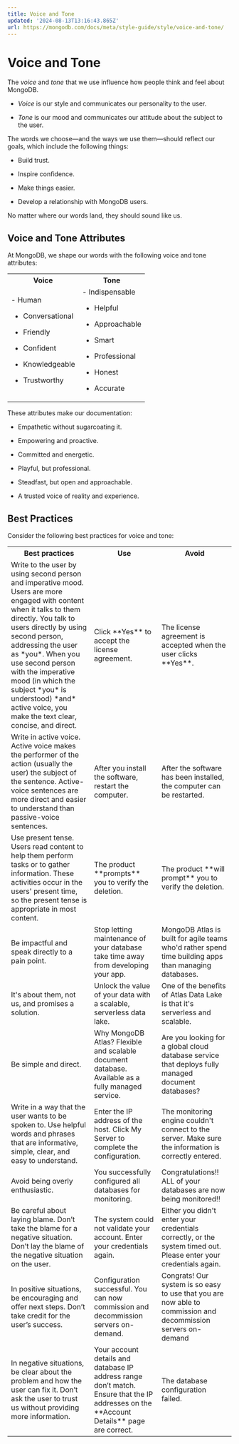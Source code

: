 ```yaml
---
title: Voice and Tone
updated: '2024-08-13T13:16:43.865Z'
url: https://mongodb.com/docs/meta/style-guide/style/voice-and-tone/
---
```


# Voice and Tone

The *voice* and *tone* that we use influence how people think and feel about MongoDB.

- *Voice* is our style and communicates our personality to the user.

- *Tone* is our mood and communicates our attitude about the subject to the user.

The words we choose—and the ways we use them—should reflect our goals, which include the following things:

- Build trust.

- Inspire confidence.

- Make things easier.

- Develop a relationship with MongoDB users.

No matter where our words land, they should sound like us.

## Voice and Tone Attributes

At MongoDB, we shape our words with the following voice and tone attributes:

<table>
<tr>
<th id="Voice">
Voice

</th>
<th id="Tone">
Tone

</th>
</tr>
<tr>
<td headers="Voice">
- Human

- Conversational

- Friendly

- Confident

- Knowledgeable

- Trustworthy

</td>
<td headers="Tone">
- Indispensable

- Helpful

- Approachable

- Smart

- Professional

- Honest

- Accurate

</td>
</tr>
</table>These attributes make our documentation:

- Empathetic without sugarcoating it.

- Empowering and proactive.

- Committed and energetic.

- Playful, but professional.

- Steadfast, but open and approachable.

- A trusted voice of reality and experience.

## Best Practices

Consider the following best practices for voice and tone:

<table>
<tr>
<th id="Best%20practices">
Best practices

</th>
<th id="Use">
Use

</th>
<th id="Avoid">
Avoid

</th>
</tr>
<tr>
<td headers="Best%20practices">
Write to the user by using second person and imperative mood. Users are more engaged with content when it talks to them directly. You talk to users directly by using second person, addressing the user as *you*. When you use second person with the imperative mood (in which the subject *you* is understood) *and* active voice, you make the text clear, concise, and direct.

</td>
<td headers="Use">
Click **Yes** to accept the license agreement.

</td>
<td headers="Avoid">
The license agreement is accepted when the user clicks **Yes**.

</td>
</tr>
<tr>
<td headers="Best%20practices">
Write in active voice. Active voice makes the performer of the action (usually the user) the subject of the sentence. Active-voice sentences are more direct and easier to understand than passive-voice sentences.

</td>
<td headers="Use">
After you install the software, restart the computer.

</td>
<td headers="Avoid">
After the software has been installed, the computer can be restarted.

</td>
</tr>
<tr>
<td headers="Best%20practices">
Use present tense. Users read content to help them perform tasks or to gather information. These activities occur in the users' present time, so the present tense is appropriate in most content.

</td>
<td headers="Use">
The product **prompts** you to verify the deletion.

</td>
<td headers="Avoid">
The product **will prompt** you to verify the deletion.

</td>
</tr>
<tr>
<td headers="Best%20practices">
Be impactful and speak directly to a pain point.

</td>
<td headers="Use">
Stop letting maintenance of your database take time away from developing your app.

</td>
<td headers="Avoid">
MongoDB Atlas is built for agile teams who'd rather spend time building apps than managing databases.

</td>
</tr>
<tr>
<td headers="Best%20practices">
It's about them, not us, and promises a solution.

</td>
<td headers="Use">
Unlock the value of your data with a scalable, serverless data lake.

</td>
<td headers="Avoid">
One of the benefits of Atlas Data Lake is that it's serverless and scalable.

</td>
</tr>
<tr>
<td headers="Best%20practices">
Be simple and direct.

</td>
<td headers="Use">
Why MongoDB Atlas? Flexible and scalable document database. Available as a fully managed service.

</td>
<td headers="Avoid">
Are you looking for a global cloud database service that deploys fully managed document databases?

</td>
</tr>
<tr>
<td headers="Best%20practices">
Write in a way that the user wants to be spoken to. Use helpful words and phrases that are informative, simple, clear, and easy to understand.

</td>
<td headers="Use">
Enter the IP address of the host. Click My Server to complete the configuration.

</td>
<td headers="Avoid">
The monitoring engine couldn't connect to the server. Make sure the information is correctly entered.

</td>
</tr>
<tr>
<td headers="Best%20practices">
Avoid being overly enthusiastic.

</td>
<td headers="Use">
You successfully configured all databases for monitoring.

</td>
<td headers="Avoid">
Congratulations!! ALL of your databases are now being monitored!!

</td>
</tr>
<tr>
<td headers="Best%20practices">
Be careful about laying blame. Don’t take the blame for a negative situation. Don’t lay the blame of the negative situation on the user.

</td>
<td headers="Use">
The system could not validate your account. Enter your credentials again.

</td>
<td headers="Avoid">
Either you didn't enter your credentials correctly, or the system timed out. Please enter your credentials again.

</td>
</tr>
<tr>
<td headers="Best%20practices">
In positive situations, be encouraging and offer next steps. Don’t take credit for the user’s success.

</td>
<td headers="Use">
Configuration successful. You can now commission and decommission servers on-demand.

</td>
<td headers="Avoid">
Congrats! Our system is so easy to use that you are now able to commission and decommission servers on-demand

</td>
</tr>
<tr>
<td headers="Best%20practices">
In negative situations, be clear about the problem and how the user can fix it. Don’t ask the user to trust us without providing more information.

</td>
<td headers="Use">
Your account details and database IP address range don’t match. Ensure that the IP addresses on the **Account Details** page are correct.

</td>
<td headers="Avoid">
The database configuration failed.

</td>
</tr>
</table>
